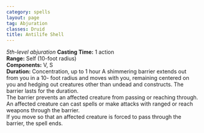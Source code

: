 ```yaml
---
category: spells
layout: page
tag: Abjuration
classes: Druid
title: Antilife Shell 
---
```

_5th-level abjuration_ 
**Casting Time:** 1 action   
**Range:** Self (10-foot radius)    
**Components:** V, S    
**Duration:** Concentration, up to 1 hour 
A shimmering barrier extends out from you in a 10- foot radius and moves with you, remaining centered on you and hedging out creatures other than undead and constructs. The barrier lasts for the duration.    
The barrier prevents an affected creature from passing or reaching through. An affected creature can cast spells or make attacks with ranged or reach weapons through the barrier.    
If you move so that an affected creature is forced to pass through the barrier, the spell ends.